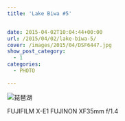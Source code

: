 ```yaml
---
title: 'Lake Biwa #5'


date: 2015-04-02T10:04:44+00:00
url: /2015/04/02/lake-biwa-5/
cover: /images/2015/04/DSF6447.jpg
show_post_category:
  - 1
categories:
  - PHOTO

---
```

![琵琶湖](/images/2015/04/DSF6447.jpg "琵琶湖")

FUJIFILM X-E1 FUJINON XF35mm f/1.4
